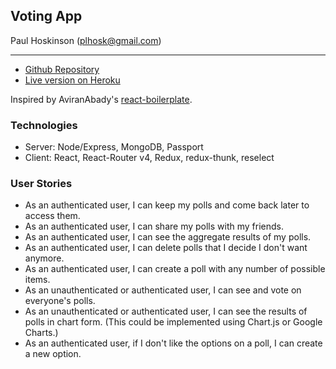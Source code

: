 ## Voting App
Paul Hoskinson (plhosk@gmail.com)

---

- [Github Repository](https://github.com/plhosk/voting-app)
- [Live version on Heroku](https://voting-app-plhosk.herokuapp.com/)

Inspired by AviranAbady's [react-boilerplate](https://github.com/AviranAbady/react-boilerplate).

### Technologies
- Server: Node/Express, MongoDB, Passport
- Client: React, React-Router v4, Redux, redux-thunk, reselect

### User Stories
- As an authenticated user, I can keep my polls and come back later to access them.
- As an authenticated user, I can share my polls with my friends.
- As an authenticated user, I can see the aggregate results of my polls.
- As an authenticated user, I can delete polls that I decide I don't want anymore.
- As an authenticated user, I can create a poll with any number of possible items.
- As an unauthenticated or authenticated user, I can see and vote on everyone's polls.
- As an unauthenticated or authenticated user, I can see the results of polls in chart form. (This could be implemented using Chart.js or Google Charts.)
- As an authenticated user, if I don't like the options on a poll, I can create a new option.

